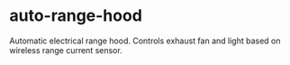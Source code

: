 # auto-range-hood
Automatic electrical range hood. Controls exhaust fan and light based on wireless range current sensor.
